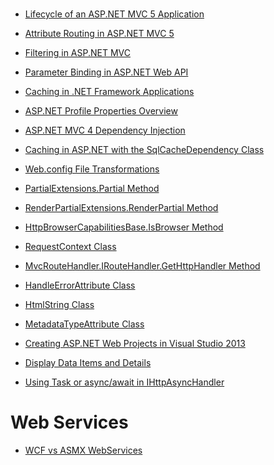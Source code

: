 # 
* [Lifecycle of an ASP.NET MVC 5 Application](https://www.asp.net/mvc/overview/getting-started/lifecycle-of-an-aspnet-mvc-5-application)
* [Attribute Routing in ASP.NET MVC 5](https://blogs.msdn.microsoft.com/webdev/2013/10/17/attribute-routing-in-asp-net-mvc-5/)
* [Filtering in ASP.NET MVC](https://msdn.microsoft.com/en-us/library/gg416513(v=vs.98).aspx)
* [Parameter Binding in ASP.NET Web API](https://www.asp.net/web-api/overview/formats-and-model-binding/parameter-binding-in-aspnet-web-api)
* [Caching in .NET Framework Applications](https://msdn.microsoft.com/en-us/library/dd997357%28v=vs.110%29.aspx?f=255&MSPPError=-2147217396)

* [ASP.NET Profile Properties Overview](https://msdn.microsoft.com/en-us/library/2y3fs9xs.aspx)

* [ASP.NET MVC 4 Dependency Injection](https://www.asp.net/mvc/overview/older-versions/hands-on-labs/aspnet-mvc-4-dependency-injection)
* [Caching in ASP.NET with the SqlCacheDependency Class](https://msdn.microsoft.com/en-us/library/ms178604.ASPX)
* [Web.config File Transformations](https://www.asp.net/mvc/overview/deployment/visual-studio-web-deployment/web-config-transformations)


* [PartialExtensions.Partial Method](https://msdn.microsoft.com/en-us/library/ee402926.aspx)
* [RenderPartialExtensions.RenderPartial Method](https://msdn.microsoft.com/en-us/library/dd492503(v=vs.118).aspx)
* [HttpBrowserCapabilitiesBase.IsBrowser Method](https://msdn.microsoft.com/en-us/library/system.web.httpbrowsercapabilitiesbase.isbrowser.aspx)
* [RequestContext Class](https://msdn.microsoft.com/en-us/library/system.web.routing.requestcontext.aspx)
* [MvcRouteHandler.IRouteHandler.GetHttpHandler Method](https://msdn.microsoft.com/en-us/library/mt150538.aspx#M:System.Web.Mvc.MvcRouteHandler.System)
* [HandleErrorAttribute Class](https://msdn.microsoft.com/en-us/library/system.web.mvc.handleerrorattribute(v=vs.118).aspx)
* [HtmlString Class](https://msdn.microsoft.com/en-us/library/system.web.htmlstring(v=vs.110).aspx)
* [MetadataTypeAttribute Class](https://msdn.microsoft.com/en-us/library/system.componentmodel.dataannotations.metadatatypeattribute(v=vs.110).aspx)

* [Creating ASP.NET Web Projects in Visual Studio 2013](https://www.asp.net/visual-studio/overview/2013/creating-web-projects-in-visual-studio)
* [Display Data Items and Details](https://www.asp.net/web-forms/overview/getting-started/getting-started-with-aspnet-45-web-forms/display_data_items_and_details)

* [Using Task or async/await in IHttpAsyncHandler](http://stackoverflow.com/questions/9225420/using-task-or-async-await-in-ihttpasynchandler)

# Web Services
* [WCF vs ASMX WebServices](http://keithelder.net/2008/10/17/wcf-vs-asmx-webservices/)